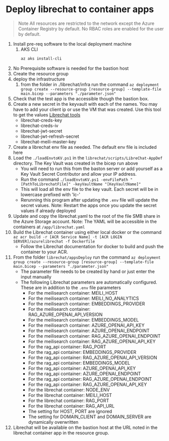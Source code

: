 # Deploy librechat to container apps
> Note All resources are restricted to the network except the Azure Container Registry by default. No RBAC roles are enabled for the user by default.

1. Install pre-req software to the local deployment machine
    1. AKS CLI
        ```powershell
        az aks install-cli
        ```
1. No Prerequisite software is needed for the bastion host
1. Create the resource group
1. deploy the infrastructure
    1. from the folder in ./librechat/infra run the command `az deployment group create --resource-group [resource-group] --template-file main.bicep --parameters "./parameter.json"`
1. Check that the test app is the accessible though the bastion box. 
1. Create a new secret in the keyvault with each of the names. You may have to add your client ip or use the VM that was created. Use this tool to get the values [Librechat tools](https://www.librechat.ai/toolkit/creds_generator)
    * librechat-creds-key
    * librechat-creds-iv
    * librechat-jwt-secret
    * librechat-jwt-refresh-secret
    * librechat-meili-master-key
1. Create a librechat env file as needed. The default env file is included here
1. Load the `./loadEnvtoKV.ps1` in the `librechat/scripts/LibreChat-AppDef` directory. The Key Vault was created in the bicep run above
    * You will need to run this from the baston server or add yourself as a Key Vault Secret Contributor and allow your IP address. 
    * Run the command `./loadEnvtoKV.ps1 -envFilePath "[PathToLibrechatFile]" -keyVaultName "[KeyVaultName]"`
    * This will load all the env file to the key vault. Each secret will be in lowercase prefixed with 'lc-'
    * Rerunning this program after updating the `.env` file will update the secret values. Note: Restart the apps once you update the secret values if already deployed 
1. Update and copy the librechat.yaml to the root of the file SMB share in the Azure Storage account. Note: The YAML will be accessible in the containers at `/app/librechat.yaml`
1. Build the Librechat container using either local docker or the command `az acr build -r [ACR Service Name] -t [ACR LOGIN SERVER]/azurelibrechat -f Dockerfile`
    * Follow the Librechat documentation for docker to build and push the container to your ACR. 
1. From the folder `librechat/appsDeploy` run the command `az deployment group create --resource-group [resource-group] --template-file main.bicep --parameters "./parameter.json"` 
    * The parameter file needs to be created by hand or just enter the input manually
    * The following Librechat parameters are automatically configured. These are in addition to the `.env` file parameters
        * For the meilisearch container: MEILI_HOST
        * For the meilisearch container: MEILI_NO_ANALYTICS
        * For the meilisearch container: EMBEDDINGS_PROVIDER
        * For the meilisearch container: RAG_AZURE_OPENAI_API_VERSION
        * For the meilisearch container: EMBEDDINGS_MODEL
        * For the meilisearch container: AZURE_OPENAI_API_KEY
        * For the meilisearch container: AZURE_OPENAI_ENDPOINT
        * For the meilisearch container: RAG_AZURE_OPENAI_ENDPOINT
        * For the meilisearch container: RAG_AZURE_OPENAI_API_KEY
        * For the rag_api container: RAG_PORT
        * For the rag_api container: EMBEDDINGS_PROVIDER
        * For the rag_api container: RAG_AZURE_OPENAI_API_VERSION
        * For the rag_api container: EMBEDDINGS_MODEL
        * For the rag_api container: AZURE_OPENAI_API_KEY
        * For the rag_api container: AZURE_OPENAI_ENDPOINT
        * For the rag_api container: RAG_AZURE_OPENAI_ENDPOINT
        * For the rag_api container: RAG_AZURE_OPENAI_API_KEY
        * For the librechat container: NODE_ENV
        * For the librechat container: MEILI_HOST
        * For the librechat container: RAG_PORT
        * For the librechat container: RAG_API_URL
        * The setting for HOST, PORT are ignored
        * The setting for DOMAIN_CLIENT and DOMAIN_SERVER are dynamically overwritten
1. Librechat will be available on the bastion host at the URL noted in the librechat container app in the resource group.
